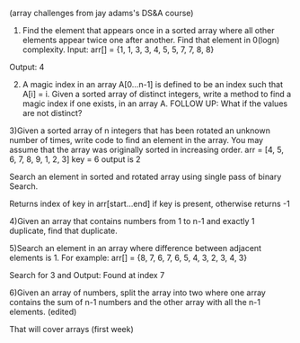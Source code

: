 (array challenges from jay adams's DS&A course)

1) Find the element that appears once in a sorted array where all other elements appear twice one after another. Find that element in 0(logn) complexity.
Input:   arr[] = {1, 1, 3, 3, 4, 5, 5, 7, 7, 8, 8}

Output:  4      

2) A magic index in an array A[0…n-1] is defined to be an index such that A[i] = i. Given a sorted array of distinct integers, write a method to find a magic index if one exists, in an array A. FOLLOW UP: What if the values are not distinct?

3)Given a sorted array of n integers that has been rotated an unknown number of times, write code to find an element in the array. You may assume that the array was originally sorted in increasing order. 
arr = [4, 5, 6, 7, 8, 9, 1, 2, 3] key = 6
output is 2

Search an element in sorted and rotated array using single pass of binary Search.

Returns index of key in arr[start...end] if key is present,
otherwise returns -1

4)Given an array that contains numbers from 1 to n-1 and exactly 1 duplicate, find that duplicate.

5)Search an element in an array where difference between adjacent elements is 1.
For example: arr[] = {8, 7, 6, 7, 6, 5, 4, 3, 2, 3, 4, 3}

Search for 3 and Output: Found at index 7

6)Given an array of numbers, split the array into two where one array contains the sum of n-1 numbers and the other array with all the n-1 elements. (edited)

That will cover arrays (first week)